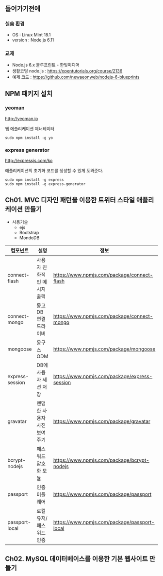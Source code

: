 ## 들어가기전에
### 실습 환경
* OS : Linux Mint 18.1
* version : Node.js 6.11

### 교재
* Node.js 6.x 블루프린트 - 한빛미디어
* 생활코딩 node.js : <https://opentutorials.org/course/2136>
* 예제 코드 : <https://github.com/newaeonweb/nodejs-6-blueprints>

## NPM 패키지 설치
### yeoman
<http://yeoman.io>

웹 에플리케이션 제너레이터  
~~~
sudo npm install -g yo
~~~

### express generator
<http://expressjs.com/ko>

애플리케이션의 초기화 코드를 생성할 수 있게 도와준다.
~~~
sudo npm install -g express
sudo npm install -g express-generator
~~~

## Ch01. MVC 디자인 패턴을 이용한 트위터 스타일 애플리케이션 만들기
* 사용기술
  * ejs
  * Bootstrap
  * MondoDB

| 컴포넌트 | 설명 | 정보 |
| --- | ---| --- |
| connect-flash | 사용자 친화적인 메시지 출력 | <https://www.npmjs.com/package/connect-flash> |
| connect-mongo | 몽고DB 연결 드라이버 | <https://www.npmjs.com/package/connect-mongo> |
| mongoose | 몽구스 ODM | <https://www.npmjs.com/package/mongoose> |
| express-session | DB에 사용자 세션 저장 | <https://www.npmjs.com/package/express-session> |
| gravatar | 랜덤한 사용자 사진 보여주기 | <https://www.npmjs.com/package/gravatar> |
| bcrypt-nodejs | 패스워드 암호화 모듈 | <https://www.npmjs.com/package/bcrypt-nodejs> |
| passport | 인증 미들웨어 | <https://www.npmjs.com/package/passport> |
| passport-local | 로컬유저/패스워드 인증 | <https://www.npmjs.com/package/passport-local> |

## Ch02. MySQL 데이터베이스를 이용한 기본 웹사이트 만들기
